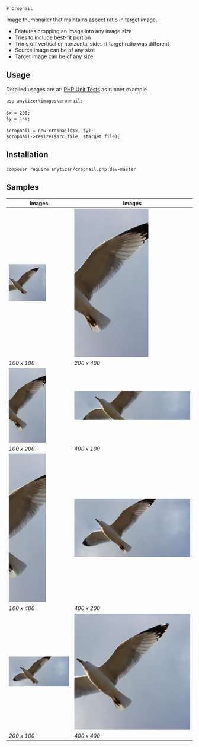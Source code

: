     # Cropnail

Image thumbnailer that maintains aspect ratio in target image.

  * Features cropping an image into any image size
  * Tries to include best-fit portion
  * Trims off vertical or horizontal sides if target ratio was different
  * Source image can be of any size
  * Target image can be of any size


## Usage

Detailed usages are at: <a href="phpunit/tests/ResizingTest.php">PHP Unit Tests</a> as runner example.

    use anytizer\images\cropnail;
    
    $x = 200;
    $y = 150;

    $cropnail = new cropnail($x, $y);
    $cropnail->resize($src_file, $target_file);


## Installation

    composer require anytizer/cropnail.php:dev-master


## Samples

| Images                                    | Images                                    |
| ----------------------------------------- | ----------------------------------------- |
| ![Screenshot](resized/photo-100x100.jpg) | ![Screenshot](resized/photo-200x400.jpg) |
| *100 x 100*                               | *200 x 400*                               | 
| ![Screenshot](resized/photo-100x200.jpg) | ![Screenshot](resized/photo-400x100.jpg) |
| *100 x 200*                               | *400 x 100*                               |
| ![Screenshot](resized/photo-100x400.jpg) | ![Screenshot](resized/photo-400x200.jpg) |
| *100 x 400*                               | *400 x 200*                               |
| ![Screenshot](resized/photo-200x100.jpg) | ![Screenshot](resized/photo-400x400.jpg) |
| *200 x 100*                               | *400 x 400*                               |
